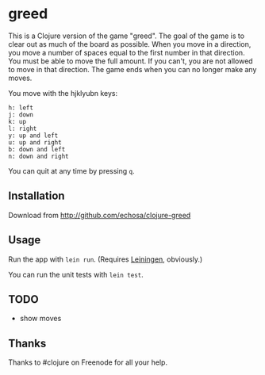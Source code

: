 # greed

This is a Clojure version of the game "greed". The goal of the game is to clear out
as much of the board as possible. When you move in a direction, you move a number
of spaces equal to the first number in that direction. You must be able to move the
full amount. If you can't, you are not allowed to move in that direction. The game
ends when you can no longer make any moves.

You move with the hjklyubn keys:
```
h: left
j: down
k: up
l: right
y: up and left
u: up and right
b: down and left
n: down and right
```

You can quit at any time by pressing `q`.

## Installation

Download from http://github.com/echosa/clojure-greed

## Usage

Run the app with `lein run`. (Requires [Leiningen](http://leiningen.org), obviously.)

You can run the unit tests with `lein test`.

## TODO

- show moves

## Thanks

Thanks to #clojure on Freenode for all your help.
